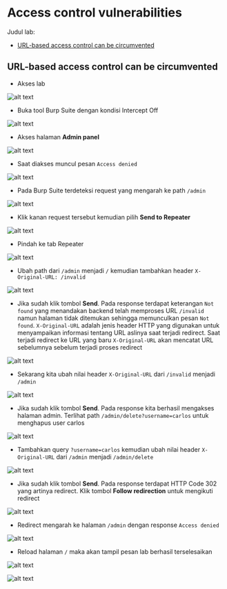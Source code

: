 # Access control vulnerabilities
Judul lab:
- [URL-based access control can be circumvented](#url-based-access-control-can-be-circumvented)


## URL-based access control can be circumvented
- Akses lab

![alt text](https://github.com/rahardian-dwi-saputra/portswigger-labs/blob/main/Access%20Control%20Vulnerabilities/PRACTITIONER/assets/access%20control%201.JPG)

- Buka tool Burp Suite dengan kondisi Intercept Off

![alt text](https://github.com/rahardian-dwi-saputra/portswigger-labs/blob/main/Access%20Control%20Vulnerabilities/PRACTITIONER/assets/access%20control%202.JPG)

- Akses halaman **Admin panel**

![alt text](https://github.com/rahardian-dwi-saputra/portswigger-labs/blob/main/Access%20Control%20Vulnerabilities/PRACTITIONER/assets/access%20control%203.JPG)

- Saat diakses muncul pesan `Access denied`

![alt text](https://github.com/rahardian-dwi-saputra/portswigger-labs/blob/main/Access%20Control%20Vulnerabilities/PRACTITIONER/assets/access%20control%204.JPG)

- Pada Burp Suite terdeteksi request yang mengarah ke path `/admin`

![alt text](https://github.com/rahardian-dwi-saputra/portswigger-labs/blob/main/Access%20Control%20Vulnerabilities/PRACTITIONER/assets/access%20control%205.JPG)

- Klik kanan request tersebut kemudian pilih **Send to Repeater**

![alt text](https://github.com/rahardian-dwi-saputra/portswigger-labs/blob/main/Access%20Control%20Vulnerabilities/PRACTITIONER/assets/access%20control%206.JPG)

- Pindah ke tab Repeater

![alt text](https://github.com/rahardian-dwi-saputra/portswigger-labs/blob/main/Access%20Control%20Vulnerabilities/PRACTITIONER/assets/access%20control%207.JPG)

- Ubah path dari `/admin` menjadi `/` kemudian tambahkan header `X-Original-URL: /invalid`

![alt text](https://github.com/rahardian-dwi-saputra/portswigger-labs/blob/main/Access%20Control%20Vulnerabilities/PRACTITIONER/assets/access%20control%208.JPG)

- Jika sudah klik tombol **Send**. Pada response terdapat keterangan `Not found` yang menandakan backend telah memproses URL `/invalid` namun halaman tidak ditemukan sehingga memunculkan pesan `Not found`. `X-Original-URL` adalah  jenis header HTTP yang digunakan untuk menyampaikan informasi tentang URL aslinya saat terjadi redirect. Saat terjadi redirect ke URL yang baru `X-Original-URL` akan mencatat URL sebelumnya sebelum terjadi proses redirect

![alt text](https://github.com/rahardian-dwi-saputra/portswigger-labs/blob/main/Access%20Control%20Vulnerabilities/PRACTITIONER/assets/access%20control%209.JPG)

- Sekarang kita ubah nilai header `X-Original-URL` dari `/invalid` menjadi `/admin`

![alt text](https://github.com/rahardian-dwi-saputra/portswigger-labs/blob/main/Access%20Control%20Vulnerabilities/PRACTITIONER/assets/access%20control%2010.JPG)

- Jika sudah klik tombol **Send**. Pada response kita berhasil mengakses halaman admin. Terlihat path `/admin/delete?username=carlos` untuk menghapus user carlos

![alt text](https://github.com/rahardian-dwi-saputra/portswigger-labs/blob/main/Access%20Control%20Vulnerabilities/PRACTITIONER/assets/access%20control%2011.JPG)

- Tambahkan query `?username=carlos` kemudian ubah nilai header `X-Original-URL` dari `/admin` menjadi `/admin/delete`

![alt text](https://github.com/rahardian-dwi-saputra/portswigger-labs/blob/main/Access%20Control%20Vulnerabilities/PRACTITIONER/assets/access%20control%2012.JPG)

- Jika sudah klik tombol **Send**. Pada response terdapat HTTP Code 302 yang artinya redirect. Klik tombol **Follow redirection** untuk mengikuti redirect

![alt text](https://github.com/rahardian-dwi-saputra/portswigger-labs/blob/main/Access%20Control%20Vulnerabilities/PRACTITIONER/assets/access%20control%2013.JPG)

- Redirect mengarah ke halaman `/admin` dengan response `Access denied`

![alt text](https://github.com/rahardian-dwi-saputra/portswigger-labs/blob/main/Access%20Control%20Vulnerabilities/PRACTITIONER/assets/access%20control%2014.JPG)

- Reload halaman `/` maka akan tampil pesan lab berhasil terselesaikan

![alt text](https://github.com/rahardian-dwi-saputra/portswigger-labs/blob/main/Access%20Control%20Vulnerabilities/PRACTITIONER/assets/access%20control%2015.JPG)

![alt text](https://github.com/rahardian-dwi-saputra/portswigger-labs/blob/main/Access%20Control%20Vulnerabilities/PRACTITIONER/assets/access%20control%2016.JPG)